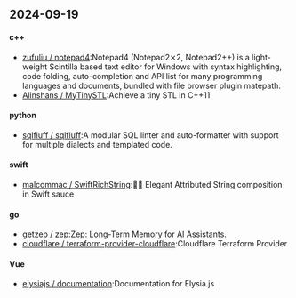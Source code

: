 ## 2024-09-19
#### c++
* [zufuliu / notepad4](https://github.com/zufuliu/notepad4):Notepad4 (Notepad2⨯2, Notepad2++) is a light-weight Scintilla based text editor for Windows with syntax highlighting, code folding, auto-completion and API list for many programming languages and documents, bundled with file browser plugin matepath.
* [Alinshans / MyTinySTL](https://github.com/Alinshans/MyTinySTL):Achieve a tiny STL in C++11
#### python
* [sqlfluff / sqlfluff](https://github.com/sqlfluff/sqlfluff):A modular SQL linter and auto-formatter with support for multiple dialects and templated code.
#### swift
* [malcommac / SwiftRichString](https://github.com/malcommac/SwiftRichString):👩‍🎨 Elegant Attributed String composition in Swift sauce
#### go
* [getzep / zep](https://github.com/getzep/zep):Zep: Long-Term Memory for ‍AI Assistants.
* [cloudflare / terraform-provider-cloudflare](https://github.com/cloudflare/terraform-provider-cloudflare):Cloudflare Terraform Provider
#### Vue
* [elysiajs / documentation](https://github.com/elysiajs/documentation):Documentation for Elysia.js
